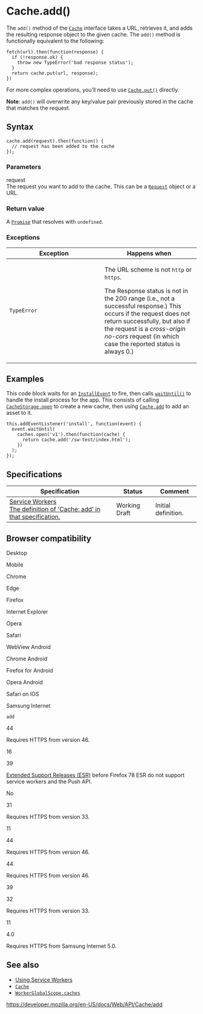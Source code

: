 # Cache.add()

The `add()` method of the [`Cache`](../cache) interface takes a URL, retrieves it, and adds the resulting response object to the given cache. The `add()` method is functionally equivalent to the following:

    fetch(url).then(function(response) {
      if (!response.ok) {
        throw new TypeError('bad response status');
      }
      return cache.put(url, response);
    })

For more complex operations, you'll need to use [`Cache.put()`](put) directly.

**Note**: `add()` will overwrite any key/value pair previously stored in the cache that matches the request.

## Syntax

    cache.add(request).then(function() {
      // request has been added to the cache
    });

### Parameters

request  
The request you want to add to the cache. This can be a [`Request`](../request) object or a URL.

### Return value

A [`Promise`](https://developer.mozilla.org/en-US/docs/Web/JavaScript/Reference/Global_Objects/Promise) that resolves with `undefined`.

### Exceptions

<table><colgroup><col style="width: 50%" /><col style="width: 50%" /></colgroup><thead><tr class="header"><th><strong>Exception</strong></th><th><strong>Happens when</strong></th></tr></thead><tbody><tr class="odd"><td><code>TypeError</code></td><td><p>The URL scheme is not <code>http</code> or <code>https</code>.</p><p>The Response status is not in the 200 range (i.e., not a successful response.) This occurs if the request does not return successfully, but also if the request is a <em>cross-origin no-cors</em> request (in which case the reported status is always 0.)</p></td></tr></tbody></table>

## Examples

This code block waits for an [`InstallEvent`](../installevent) to fire, then calls [`waitUntil()`](../extendableevent/waituntil) to handle the install process for the app. This consists of calling [`CacheStorage.open`](../cachestorage/open) to create a new cache, then using [`Cache.add`](add) to add an asset to it.

    this.addEventListener('install', function(event) {
      event.waitUntil(
        caches.open('v1').then(function(cache) {
          return cache.add('/sw-test/index.html');
        })
      );
    });

## Specifications

<table><thead><tr class="header"><th>Specification</th><th>Status</th><th>Comment</th></tr></thead><tbody><tr class="odd"><td><a href="https://w3c.github.io/ServiceWorker/#cache-add">Service Workers<br />
<span class="small">The definition of 'Cache: add' in that specification.</span></a></td><td><span class="spec-wd">Working Draft</span></td><td>Initial definition.</td></tr></tbody></table>

## Browser compatibility

Desktop

Mobile

Chrome

Edge

Firefox

Internet Explorer

Opera

Safari

WebView Android

Chrome Android

Firefox for Android

Opera Android

Safari on IOS

Samsung Internet

`add`

44

Requires HTTPS from version 46.

16

39

[Extended Support Releases (ESR)](https://www.mozilla.org/en-US/firefox/organizations/) before Firefox 78 ESR do not support service workers and the Push API.

No

31

Requires HTTPS from version 33.

11

44

Requires HTTPS from version 46.

44

Requires HTTPS from version 46.

39

32

Requires HTTPS from version 33.

11

4.0

Requires HTTPS from Samsung Internet 5.0.

## See also

- [Using Service Workers](../service_worker_api/using_service_workers)
- [`Cache`](../cache)
- [`WorkerGlobalScope.caches`](../windoworworkerglobalscope/caches)

<a href="https://developer.mozilla.org/en-US/docs/Web/API/Cache/add" class="_attribution-link">https://developer.mozilla.org/en-US/docs/Web/API/Cache/add</a>
